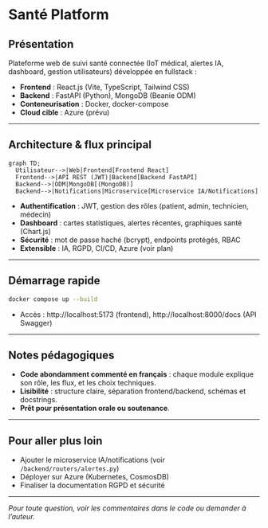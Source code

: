 # Santé Platform

## Présentation

Plateforme web de suivi santé connectée (IoT médical, alertes IA, dashboard, gestion utilisateurs) développée en fullstack :
- **Frontend** : React.js (Vite, TypeScript, Tailwind CSS)
- **Backend** : FastAPI (Python), MongoDB (Beanie ODM)
- **Conteneurisation** : Docker, docker-compose
- **Cloud cible** : Azure (prévu)

---

## Architecture & flux principal

```mermaid
graph TD;
  Utilisateur-->|Web|Frontend[Frontend React]
  Frontend-->|API REST (JWT)|Backend[Backend FastAPI]
  Backend-->|ODM|MongoDB[(MongoDB)]
  Backend-->|Notifications|Microservice[Microservice IA/Notifications]
```

- **Authentification** : JWT, gestion des rôles (patient, admin, technicien, médecin)
- **Dashboard** : cartes statistiques, alertes récentes, graphiques santé (Chart.js)
- **Sécurité** : mot de passe haché (bcrypt), endpoints protégés, RBAC
- **Extensible** : IA, RGPD, CI/CD, Azure (voir plan)

---

## Démarrage rapide

```bash
docker compose up --build
```
- Accès : http://localhost:5173 (frontend), http://localhost:8000/docs (API Swagger)

---

## Notes pédagogiques
- **Code abondamment commenté en français** : chaque module explique son rôle, les flux, et les choix techniques.
- **Lisibilité** : structure claire, séparation frontend/backend, schémas et docstrings.
- **Prêt pour présentation orale ou soutenance**.

---

## Pour aller plus loin
- Ajouter le microservice IA/notifications (voir `/backend/routers/alertes.py`)
- Déployer sur Azure (Kubernetes, CosmosDB)
- Finaliser la documentation RGPD et sécurité

---

*Pour toute question, voir les commentaires dans le code ou demander à l’auteur.*
